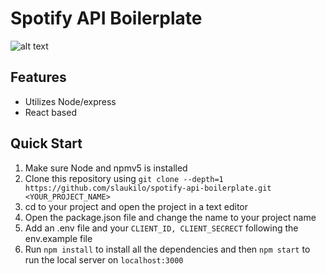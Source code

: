 # Spotify API Boilerplate

![alt text](C:\Users\slauk\OneDrive\Pictures\spotify.PNG)
## **Features**
- Utilizes Node/express
- React based

## **Quick Start**
1. Make sure Node and npmv5 is installed
2. Clone this repository using 
`git clone --depth=1 https://github.com/slaukilo/spotify-api-boilerplate.git <YOUR_PROJECT_NAME>`
3. cd to your project and open the project in a text editor
4. Open the package.json file and change the name to your project name
5. Add an .env file and your `CLIENT_ID, CLIENT_SECRECT` following the env.example file
6. Run `npm install` to install all the dependencies and then `npm start` to
run the local server on `localhost:3000`
